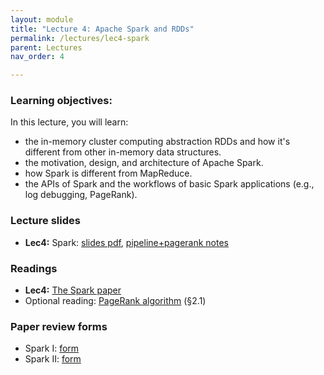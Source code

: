 ```yaml
---
layout: module
title: "Lecture 4: Apache Spark and RDDs"
permalink: /lectures/lec4-spark
parent: Lectures
nav_order: 4

---
```

### Learning objectives:

In this lecture, you will learn:

* the in-memory cluster computing abstraction RDDs and how it's different from other in-memory data structures.
* the motivation, design, and architecture of Apache Spark. 
* how Spark is different from MapReduce. 
* the APIs of Spark and the workflows of basic Spark applications (e.g., log debugging, PageRank).


### Lecture slides

* **Lec4:** Spark: [slides pdf](/ds5110-spring23/assets/docs/lec4-spark.pdf), [pipeline+pagerank notes](/ds5110-spring23/assets/docs/notes_pipeline_pagerank.pdf)


### Readings

* **Lec4:** [The Spark paper](https://www.usenix.org/conference/nsdi12/technical-sessions/presentation/zaharia)
* Optional reading: [PageRank algorithm](http://infolab.stanford.edu/~backrub/google.html) (§2.1)


### Paper review forms

* Spark I: [form](https://edstem.org/us/courses/32938/discussion/2548792)
* Spark II: [form](https://edstem.org/us/courses/32938/discussion/2548810)
